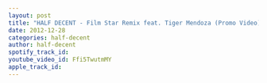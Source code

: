 ```yaml
---
layout: post
title: "HALF DECENT - Film Star Remix feat. Tiger Mendoza (Promo Video)"
date: 2012-12-28
categories: half-decent
author: half-decent
spotify_track_id: 
youtube_video_id: Ffi5TwutmMY
apple_track_id: 
---
```

